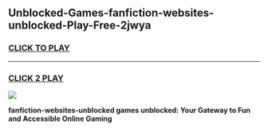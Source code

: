 
## Unblocked-Games-fanfiction-websites-unblocked-Play-Free-2jwya
<h3>
<a href="https://premium76.site?title=fanfiction-websites-unblocked&ref=18A1">CLICK TO PLAY</a></h3>
<hr>

<h3>
<a href="https://premium76.site?title=fanfiction-websites-unblocked&ref=18A1">CLICK 2 PLAY</a>
  
</h3>

<a href="https://premium76.site?title=fanfiction-websites-unblocked&ref=18A1"><img src="https://clearcache.store/games.png"></a>


**fanfiction-websites-unblocked games unblocked: Your Gateway to Fun and Accessible Online Gaming**
